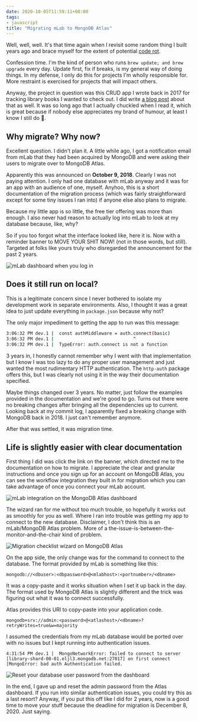 ```yaml
---
date: 2020-10-05T11:59:11+08:00
tags:
- javascript
title: "Migrating mLab to MongoDB Atlas"
---
```

Well, well, well. It's that time again when I revisit some random thing I built years ago and brace myself for the extent of potential [code rot](https://en.wikipedia.org/wiki/Software_rot).

Confession time. I'm the kind of person who runs `brew update; and brew upgrade` every day. Update first, fix if breaks, is my general way of doing things. In my defense, I only do this for projects I'm wholly responsible for. More restraint is exercised for projects that will impact others.

Anyway, the project in question was this CRUD app I wrote back in 2017 for tracking library books I wanted to check out. I did write [a blog post](/blog/the-one-about-an-app) about that as well. It was so long ago that I actually chuckled when I read it, which is great because if nobody else appreciates my brand of humour, at least I know I still do <span class="emoji" role="img" tabindex="0" aria-label="crazy eyes face">&#x1F92A;</span>.

## Why migrate? Why now?

Excellent question. I didn't plan it. A little while ago, I got a notification email from mLab that they had been acquired by MongoDB and were asking their users to migrate over to MongoDB Atlas.

Apparently this was announced on **October 9, 2018**. Clearly I was not paying attention. I only had one database with mLab anyway and it was for an app with an audience of one, myself. Anyhoo, this is a short documentation of the migration process (which was fairly straightforward except for some tiny issues I ran into) if anyone else also plans to migrate.

Because my little app is so little, the free tier offering was more than enough. I also never had reason to actually log into mLab to look at my database because, like, why?

So if you too forgot what the interface looked like, here it is. Now with a reminder banner to MOVE YOUR SHIT NOW! (not in those words, but still). Targeted at folks like yours truly who disregarded the announcement for the past 2 years.

<img srcset="/assets/images/posts/mlab/mlab-480.png 480w, /assets/images/posts/mlab/mlab-640.png 640w, /assets/images/posts/mlab/mlab-960.png 960w, /assets/images/posts/mlab/mlab-1280.png 1280w" sizes="(max-width: 400px) 100vw, (max-width: 960px) 75vw, 640px" src="/assets/images/posts/mlab/mlab-640.png" alt="mLab dashboard when you log in">

## Does it still run on local?

This is a legitimate concern since I never bothered to isolate my development work in separate environments. Also, I thought it was a great idea to just update everything in `package.json` because why not?

The only major impediment to getting the app to run was this message:

```bash
3:06:32 PM dev.1 |  const authMiddleware = auth.connect(basic)
3:06:32 PM dev.1 |                              ^
3:06:32 PM dev.1 |  TypeError: auth.connect is not a function
```

3 years in, I honestly cannot remember why I went with that implementation but I know I was too lazy to do any proper user management and just wanted the most rudimentary HTTP authentication. The `http-auth` package offers this, but I was clearly not using it in the way their documentation specified.

Maybe things changed over 3 years. No matter, just follow the examples provided in the documentation and we're good to go. Turns out there were no breaking changes after bringing all the dependencies up to current. Looking back at my commit log, I apparently fixed a breaking change with MongoDB back in 2018. I just can't remember anymore.

After that was settled, it was migration time.

## Life is slightly easier with clear documentation

First thing I did was click the link on the banner, which directed me to the documentation on how to migrate. I appreciate the clear and granular instructions and once you sign up for an account on MongoDB Atlas, you can see the workflow integration they built in for migration which you can take advantage of once you connect your mLab account.

<img srcset="/assets/images/posts/mlab/integration-480.png 480w, /assets/images/posts/mlab/integration-640.png 640w, /assets/images/posts/mlab/integration-960.png 960w, /assets/images/posts/mlab/integration-1280.png 1280w" sizes="(max-width: 400px) 100vw, (max-width: 960px) 75vw, 640px" src="/assets/images/posts/mlab/integration-640.png" alt="mLab integration on the MongoDB Atlas dashboard">

The wizard ran for me without too much trouble, so hopefully it works out as smoothly for you as well. Where I ran into trouble was getting my app to connect to the new database. Disclaimer, I don't think this is an mLab/MongoDB Atlas problem. More of a the-issue-is-between-the-monitor-and-the-chair kind of problem.

<img src="/assets/images/posts/mlab/wizard.png" srcset="/assets/images/posts/mlab/wizard@2x.png 2x" alt="Migration checklist wizard on MongoDB Atlas">

On the app side, the only change was for the command to connect to the database. The format provided by mLab is something like this:

```
mongodb://<dbuser>:<dbpassword>@<mlabhost>:<portnumber>/<dbname>
```

It was a copy-paste and it works situation when I set it up back in the day. The format used by MongoDB Atlas is slightly different and the trick was figuring out what it was to connect successfully.

Atlas provides this URI to copy-paste into your application code.

```
mongodb+srv://admin:<password>@<atlashost>/<dbname>?retryWrites=true&w=majority
```

I assumed the credentials from my mLab database would be ported over with no issues but I kept running into authentication issues.

```
4:31:54 PM dev.1 |  MongoNetworkError: failed to connect to server [library-shard-00-01.eljl3.mongodb.net:27017] on first connect [MongoError: bad auth Authentication failed.
```

<img src="/assets/images/posts/mlab/admin.png" srcset="/assets/images/posts/mlab/admin@2x.png 2x" alt="Reset your database user password from the dashboard">

In the end, I gave up and reset the admin password from the Atlas dashboard. If you run into similar authentication issues, you could try this as a last resort? Anyway, if you put this off like I did for 2 years, now is a good time to move your stuff because the deadline for migration is December 8, 2020. Just saying.
